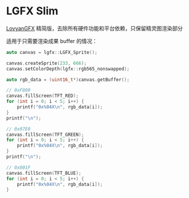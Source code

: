 # LGFX Slim
[LovyanGFX](https://github.com/lovyan03/LovyanGFX) 精简版，去除所有硬件功能和平台依赖，只保留精灵图渲染部分

适用于只需要渲染成果 buffer 的情况：

```cpp
auto canvas = lgfx::LGFX_Sprite();

canvas.createSprite(233, 666);
canvas.setColorDepth(lgfx::rgb565_nonswapped);

auto rgb_data = (uint16_t*)canvas.getBuffer();

// 0xF800
canvas.fillScreen(TFT_RED);
for (int i = 0; i < 5; i++) {
    printf("0x%04X\n", rgb_data[i]);
}
printf("\n");

// 0x07E0
canvas.fillScreen(TFT_GREEN);
for (int i = 0; i < 5; i++) {
    printf("0x%04X\n", rgb_data[i]);
}
printf("\n");

// 0x001F
canvas.fillScreen(TFT_BLUE);
for (int i = 0; i < 5; i++) {
    printf("0x%04X\n", rgb_data[i]);
}
```
